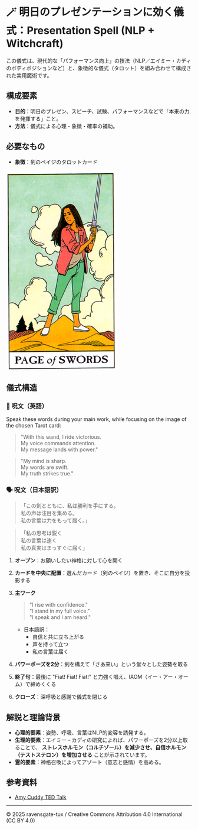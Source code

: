 # 🪄 明日のプレゼンテーションに効く儀式：Presentation Spell (NLP + Witchcraft)

この儀式は、現代的な「パフォーマンス向上」の技法（NLP／エイミー・カディのボディポジションなど）と、象徴的な儀式（タロット）を組み合わせて構成された実用魔術です。

## 構成要素

- **目的**：明日のプレゼン、スピーチ、試験、パフォーマンスなどで「本来の力を発揮する」こと。
- **方法**：儀式による心理・象徴・確率の補助。

## 必要なもの

- **象徴**：剣のペイジのタロットカード

<img src="swords-page.png" width="300">

## 儀式構造

### 🔮 呪文（英語）
Speak these words during your main work, while focusing on the image of the chosen Tarot card:

> "With this wand, I ride victorious.  
> My voice commands attention.  
> My message lands with power."

> "My mind is sharp.  
> My words are swift.  
> My truth strikes true."

### 🗣️ 呪文（日本語訳）

> 「この剣とともに、私は勝利を手にする。  
> 私の声は注目を集める。  
> 私の言葉は力をもって届く。」

> 「私の思考は鋭く  
> 私の言葉は速く  
> 私の真実はまっすぐに届く」

1. **オープン**：お願いしたい神格に対して心を開く
2. **カードを中央に配置**：選んだカード（剣のペイジ）を置き、そこに自分を投影する
3. **主ワーク**

   > "I rise with confidence."  
   > "I stand in my full voice."  
   > "I speak and I am heard."

   - 日本語訳：
     - 自信と共に立ち上がる
     - 声を持って立つ
     - 私の言葉は届く

4. **パワーポーズを2分**：剣を構えて「さあ来い」という堂々とした姿勢を取る
5. **終了句**：最後に "Fiat! Fiat! Fiat!" と力強く唱え、IAOM（イー・アー・オーム）で締めくくる
6. **クローズ**：深呼吸と感謝で儀式を閉じる

## 解説と理論背景

- **心理的要素**：姿勢、呼吸、言葉はNLP的変容を誘発する。
- **生理的要素**：エイミー・カディの研究によれば、パワーポーズを2分以上取ることで、
  **ストレスホルモン（コルチゾール）を減少させ、自信ホルモン（テストステロン）を増加させる** ことが示されています。
- **霊的要素**：神格召喚によってアゾート（意志と感情）を高める。

## 参考資料

- [Amy Cuddy TED Talk](https://www.youtube.com/watch?v=H805EbLS4AY)

---

© 2025 ravensgate-tux / Creative Commons Attribution 4.0 International (CC BY 4.0)
